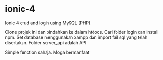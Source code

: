 # ionic-4
Ionic 4 crud and login using MySQL (PHP)

Clone projek ini dan pindahkan ke dalam htdocs.
Cari folder login dan install npm. 
Set database menggunakan xampp dan import fail sql yang telah disertakan.
Folder server_api adalah API

Simple function sahaja. Moga bermanfaat
